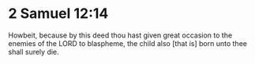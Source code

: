 # 2 Samuel 12:14

Howbeit, because by this deed thou hast given great occasion to the enemies of the LORD to blaspheme, the child also [that is] born unto thee shall surely die.